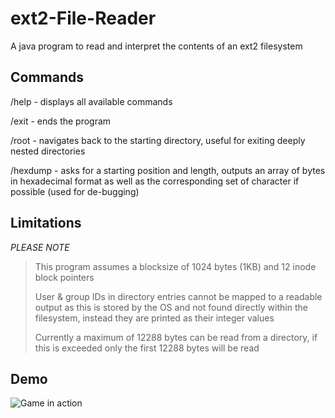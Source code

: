 # ext2-File-Reader
A java program to read and interpret the contents of an ext2 filesystem

## Commands
/help - displays all available commands

/exit - ends the program

/root - navigates back to the starting directory, useful for exiting deeply nested directories

/hexdump - asks for a starting position and length, outputs an array of bytes in hexadecimal format as well as the corresponding set of character if possible (used for de-bugging)

## Limitations

*PLEASE NOTE* 

>This program assumes a blocksize of 1024 bytes (1KB) and 12 inode block pointers
>
>User & group IDs in directory entries cannot be mapped to a readable output as this is stored by the OS and not found directly within the filesystem, instead they are printed as their integer values
>
>Currently a maximum of 12288 bytes can be read from a directory, if this is exceeded only the first 12288 bytes will be read
>

## Demo
![Game in action](Images/portfolio-3.gif)
